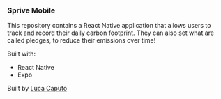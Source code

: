 ### Sprive Mobile

This repository contains a React Native application that allows users to track and record their daily carbon footprint. They can also set what are called pledges, to 
reduce their emissions over time! 

Built with:
  - React Native 
  - Expo

Built by [Luca Caputo](https://github.com/lucspt)